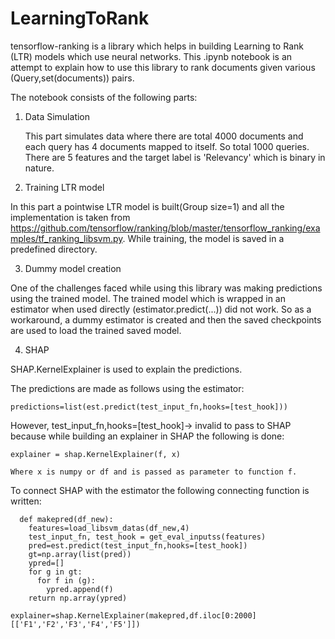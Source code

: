 # LearningToRank

tensorflow-ranking is a library which helps in building Learning to Rank (LTR) models which use neural networks. This .ipynb notebook is an attempt to explain how to use this library to rank
documents given various (Query,set(documents)) pairs.

The notebook consists of the following parts:

1. Data Simulation

   This part simulates data where there are total 4000 documents and each query has 4 documents mapped to itself. So total 1000 queries. There are 5 features and the target label is 'Relevancy' which is binary in nature.

2. Training LTR model

  In this part a pointwise LTR model is built(Group size=1) and all the implementation is taken from https://github.com/tensorflow/ranking/blob/master/tensorflow_ranking/examples/tf_ranking_libsvm.py. While training, the model is saved in a predefined directory.
  
3. Dummy model creation

  One of the challenges faced while using this library was making predictions using the trained model. The trained model which is wrapped in an estimator when used directly (estimator.predict(...)) did not work. So as a workaround, a dummy estimator is created and then the saved checkpoints are used to load the trained saved model.
  
4. SHAP

  SHAP.KernelExplainer is used to explain the predictions. 
  
  The predictions are made as follows using the estimator:
  
    predictions=list(est.predict(test_input_fn,hooks=[test_hook]))

  However, test_input_fn,hooks=[test_hook]-> invalid to pass to SHAP because while building an explainer in SHAP the following is done:
  
    explainer = shap.KernelExplainer(f, x)
    
    Where x is numpy or df and is passed as parameter to function f.
  
  To connect SHAP with the estimator the following connecting function is written:
  
      def makepred(df_new):
        features=load_libsvm_datas(df_new,4)
        test_input_fn, test_hook = get_eval_inputss(features)
        pred=est.predict(test_input_fn,hooks=[test_hook])
        gt=np.array(list(pred))
        ypred=[]
        for g in gt:
          for f in (g):
            ypred.append(f)
        return np.array(ypred)

    explainer=shap.KernelExplainer(makepred,df.iloc[0:2000][['F1','F2','F3','F4','F5']])

  
